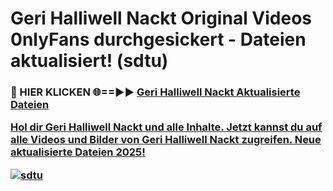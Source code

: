 # Geri Halliwell Nackt Original Videos 0nlyFans durchgesickert - Dateien aktualisiert! (sdtu)

<h3>🔴 HIER KLICKEN 🌐==►► <a href="https://tinyurl.com/h6vf6nb8" rel="nofollow">Geri Halliwell Nackt Aktualisierte Dateien

Hol dir Geri Halliwell Nackt und alle Inhalte. Jetzt kannst du auf alle Videos und Bilder von Geri Halliwell Nackt zugreifen. Neue aktualisierte Dateien 2025!

[![sdtu](https://i.imgur.com/sD4kR3V.gif)](https://tinyurl.com/h6vf6nb8)
